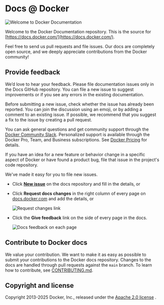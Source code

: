 # Docs @ Docker

<img src="static/assets/images/docker-docs.png" alt="Welcome to Docker Documentation" style="max-width: 50%;">

Welcome to the Docker Documentation repository. This is the source for
[https://docs.docker.com/](https://docs.docker.com/).

Feel free to send us pull requests and file issues. Our docs are completely
open source, and we deeply appreciate contributions from the Docker community!

## Provide feedback

We’d love to hear your feedback. Please file documentation issues only in the
Docs GitHub repository. You can file a new issue to suggest improvements or if
you see any errors in the existing documentation.

Before submitting a new issue, check whether the issue has already been
reported. You can join the discussion using an emoji, or by adding a comment to
an existing issue. If possible, we recommend that you suggest a fix to the issue
by creating a pull request.

You can ask general questions and get community support through the [Docker
Community Slack](https://dockr.ly/comm-slack). Personalized support is available
through the Docker Pro, Team, and Business subscriptions. See [Docker
Pricing](https://www.docker.com/pricing) for details.

If you have an idea for a new feature or behavior change in a specific aspect of
Docker or have found a product bug, file that issue in the project's code
repository.

We've made it easy for you to file new issues.

- Click **[New issue](https://github.com/docker/docs/issues/new)** on the docs repository and fill in the details, or
- Click **Request docs changes** in the right column of every page on
  [docs.docker.com](https://docs.docker.com/) and add the details, or

  ![Request changes link](/static/assets/images/docs-site-feedback.png)

- Click the **Give feedback** link on the side of every page in the docs.

  ![Docs feedback on each page](/static/assets/images/feedback-widget.png)

## Contribute to Docker docs

We value your contribution. We want to make it as easy as possible to submit
your contributions to the Docker docs repository. Changes to the docs are
handled through pull requests against the `main` branch. To learn how to
contribute, see [CONTRIBUTING.md](CONTRIBUTING.md).

## Copyright and license

Copyright 2013-2025 Docker, Inc., released under the <a href="https://github.com/docker/docs/blob/main/LICENSE">Apache 2.0 license</a> .
